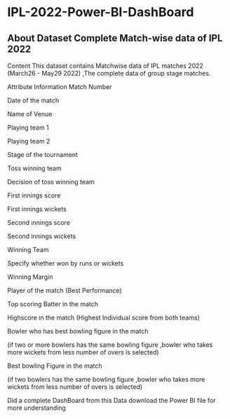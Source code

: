# IPL-2022-Power-BI-DashBoard
## About Dataset Complete Match-wise data of IPL 2022

Content This dataset contains Matchwise data of IPL matches 2022 (March26 - May29 2022) ,The complete data of group stage matches.

Attribute Information
Match Number

Date of the match

Name of Venue

Playing team 1

Playing team 2

Stage of the tournament

Toss winning team

Decision of toss winning team

First innings score

First innings wickets

Second innings score

Second innings wickets

Winning Team

Specify whether won by runs or wickets

Winning Margin

Player of the match (Best Performance)

Top scoring Batter in the match

Highscore in the match (Highest Individual score from both teams)

Bowler who has best bowling figure in the match

(if two or more bowlers has the same bowling figure ,bowler who takes more wickets from less number of overs is selected)

Best bowling Figure in the match

(if two bowlers has the same bowling figure ,bowler who takes more wickets from less number of overs is selected)

Did a complete DashBoard from this Data download the Power BI file for more understanding
